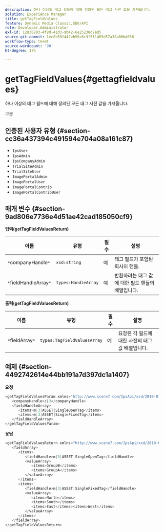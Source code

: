 ```yaml
---
description: 하나 이상의 태그 필드에 대해 정의된 모든 태그 사전 값을 가져옵니다.
solution: Experience Manager
title: getTagFieldValues
feature: Dynamic Media Classic,SDK/API
role: Developer,Administrator
exl-id: 12836783-4f9d-41d3-9b42-6e25238d7ed5
source-git-commit: 1ec8b59f442eb96c6c3f5f1405d57a38a86bd056
workflow-type: tm+mt
source-wordcount: '90'
ht-degree: 17%

---
```


# getTagFieldValues{#gettagfieldvalues}

하나 이상의 태그 필드에 대해 정의된 모든 태그 사전 값을 가져옵니다.

구문

## 인증된 사용자 유형 {#section-cc36a437394c491594e704a08a161c87}

* `IpsUser`
* `IpsAdmin`
* `IpsCompanyAdmin`
* `TrialSiteAdmin`
* `TrialSiteUser`
* `ImagePortalAdmin`
* `ImagePortalUser`
* `ImagePortalContrib`
* `ImagePortalContribUser`

## 매개 변수 {#section-9ad806e7736e4d51ae42cad185050cf9}

**입력(getTagFieldValuesReturn)**

| 이름 | 유형 | 필수 | 설명 |
|---|---|---|---|
| `*`companyHandle`*` | `xsd:string` | 예 | 태그 필드가 포함된 회사의 핸들. |
| `*`fieldHandleArray`*` | `types:HandleArray` | 예 | 반환하려는 태그 값에 대한 필드 핸들의 배열입니다. |

**출력(getTagFieldValuesReturn)**

| 이름 | 유형 | 필수 | 설명 |
|---|---|---|---|
| `*`fieldArray`*` | `types:TagFieldValuesArray` | 예 | 요청된 각 필드에 대한 사전의 태그 값 배열입니다. |

## 예제 {#section-4492742614e44bb191a7d397dc1a1407}

**요청**

```java
<getTagFieldValuesParam xmlns="http://www.scene7.com/IpsApi/xsd/2010-01-31">
   <companyHandle>c|3</companyHandle>
   <fieldHandleArray>
      <items>m|3|ASSET|SingleOpenTag</items>
      <items>m|3|ASSET|SingleFixedTag</items>
   </fieldHandleArray>
</getTagFieldValuesParam>
```

**응답**

```java
<getTagFieldValuesReturn xmlns="http://www.scene7.com/IpsApi/xsd/2010-01-31">
   <fieldArray>
      <items>
         <fieldHandle>m|3|ASSET|SingleOpenTag</fieldHandle>
         <valueArray>
            <items>GroupB</items>
            <items>GroupA</items>
         </valueArray>
      </items>
      <items>
         <fieldHandle>m|3|ASSET|SingleFixedTag</fieldHandle>
         <valueArray>
            <items>North</items>
            <items>South</items>
            <items>East</items><items>West</items>
         </valueArray>
      </items>
   </fieldArray>
</getTagFieldValuesReturn>
```
